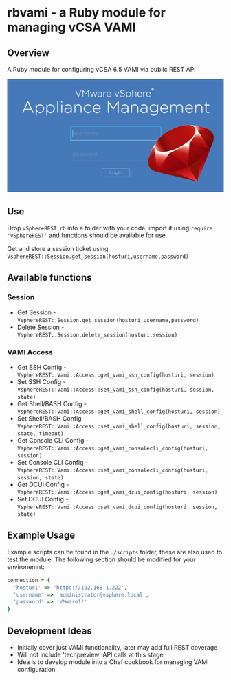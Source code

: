 # rbvami - a Ruby module for managing vCSA VAMI
## Overview
A Ruby module for configuring vCSA 6.5 VAMI via public REST API

!['rbvami'](./public/assets/images/rbvami_logo.png)

## Use
Drop `vSphereREST.rb` into a folder with your code, import it using `require 'vSphereREST'` and functions should be available for use.

Get and store a session ticket using `VsphereREST::Session.get_session(hosturi,username,password)`

## Available functions
### Session
* Get Session - `VsphereREST::Session.get_session(hosturi,username,password)`
* Delete Session - `VsphereREST::Session.delete_session(hosturi,session)`

### VAMI Access
* Get SSH Config - `VsphereREST::Vami::Access::get_vami_ssh_config(hosturi, session)`
* Set SSH Config - `VsphereREST::Vami::Access::set_vami_ssh_config(hosturi, session, state)`
* Get Shell/BASH Config - `VsphereREST::Vami::Access::get_vami_shell_config(hosturi, session)`
* Set Shell/BASH Config - `VsphereREST::Vami::Access::set_vami_shell_config(hosturi, session, state, timeout)`
* Get Console CLI Config - `VsphereREST::Vami::Access::get_vami_consolecli_config(hosturi, session)`
* Set Console CLI Config - `VsphereREST::Vami::Access::set_vami_consolecli_config(hosturi, session, state)`
* Get DCUI Config - `VsphereREST::Vami::Access::get_vami_dcui_config(hosturi, session)`
* Set DCUI Config - `VsphereREST::Vami::Access::set_vami_dcui_config(hosturi, session, state)`

## Example Usage
Example scripts can be found in the `./scripts` folder, these are also used to test the module. The following section should be modified for your environemnt:

```ruby
connection = {
  'hosturi' => 'https://192.168.1.222',
  'username' => 'administrator@vsphere.local',
  'password' => 'VMware1!'
}
```

## Development Ideas
* Initially cover just VAMI functionality, later may add full REST coverage
* Will not include 'techpreview' API calls at this stage
* Idea is to develop module into a Chef cookbook for managing VAMI configuration
